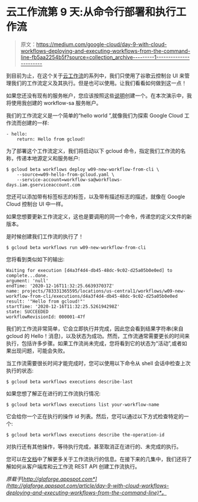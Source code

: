 # 云工作流第 9 天:从命令行部署和执行工作流

> 原文：<https://medium.com/google-cloud/day-9-with-cloud-workflows-deploying-and-executing-workflows-from-the-command-line-fb5aa2254b5f?source=collection_archive---------1----------------------->

到目前为止，在这个关于[云工作流](https://cloud.google.com/workflows)的系列中，我们只使用了谷歌云控制台 UI 来管理我们的工作流定义及其执行。但是也可以使用。让我们看看如何做到这一点！

如果您还没有现有的服务帐户，您应该按照这些[说明](https://cloud.google.com/workflows/docs/creating-updating-workflow#gcloud)创建一个。在本次演示中，我将使用我创建的 workflow-sa 服务帐户。

我们的工作流定义是一个简单的“hello world ”,就像我们为探索 Google Cloud 工作流而创建的一样:

```
- hello:
    return: Hello from gcloud!
```

为了部署这个工作流定义，我们将启动以下 gcloud 命令，指定我们工作流的名称，传递本地源定义和服务帐户:

```
$ gcloud beta workflows deploy w09-new-workflow-from-cli \
    --source=w09-hello-from-gcloud.yaml \
    --service-account=workflow-sa@workflows-days.iam.gserviceaccount.com
```

您还可以添加带有标签标志的标签，以及带有描述标志的描述，就像在 Google Cloud 控制台 UI 中一样。

如果您想要更新工作流定义，这也是要调用的同一个命令，传递您的定义文件的新版本。

是时候创建我们工作流的执行了！

```
$ gcloud beta workflows run w09-new-workflow-from-cli
```

您将看到类似如下的输出:

```
Waiting for execution [d4a3f4d4-db45-48dc-9c02-d25a05b0e0ed] to complete...done.
argument: 'null'
endTime: '2020-12-16T11:32:25.663937037Z'
name: projects/783331365595/locations/us-central1/workflows/w09-new-workflow-from-cli/executions/d4a3f4d4-db45-48dc-9c02-d25a05b0e0ed
result: '"Hello from gcloud!"'
startTime: '2020-12-16T11:32:25.526194298Z'
state: SUCCEEDED
workflowRevisionId: 000001-47f
```

我们的工作流非常简单，它会立即执行并完成，因此您会看到结果字符串(来自 gcloud 的 Hello！消息)，以及状态为成功。然而，工作流通常需要更长的时间来执行，包括许多步骤。如果工作流尚未完成，您将看到它的状态为“活动”,或者如果出现问题，可能会失败。

当工作流需要很长时间才能完成时，您可以使用以下命令从 shell 会话中检查上次执行的状态:

```
$ gcloud beta workflows executions describe-last
```

如果您想了解正在进行的工作流执行情况:

```
$ gcloud beta workflows executions list your-workflow-name
```

它会给你一个正在执行的操作 id 列表。然后，您可以通过以下方式检查特定的一个:

```
$ gcloud beta workflows executions describe the-operation-id
```

对执行还有其他操作，等待执行完成，甚至取消正在进行的、未完成的执行。

您可以在[文档](https://cloud.google.com/workflows/docs/executing-workflow)中了解更多关于工作流执行的信息。在接下来的几集中，我们还将了解如何从客户端库和云工作流 REST API 创建工作流执行。

*原载于*[*http://glaforge.appspot.com*](http://glaforge.appspot.com/article/day-9-with-cloud-workflows-deploying-and-executing-workflows-from-the-command-line)*。*